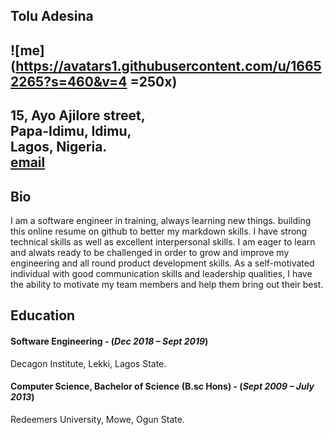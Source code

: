 ## Tolu Adesina  
![me](https://avatars1.githubusercontent.com/u/16652265?s=460&v=4 =250x)
-----------------------
15, Ayo Ajilore street,  
Papa-Idimu, Idimu,  
Lagos, Nigeria.  
[email][myemail]  
------------------------

Bio
---
I am a software engineer in training, always learning new things. building this online resume on github to better my markdown skills. I have strong technical skills as well as excellent interpersonal skills. I am eager to learn and alwats ready to be challenged in order to grow and improve my engineering and all round product development skills. As a self-motivated individual with good communication skills and leadership qualities, I have the ability to motivate my team members and help them bring out their best.  


Education
---------
#### Software Engineering - (_Dec 2018 – Sept 2019_)
Decagon Institute, Lekki, Lagos State.

#### Computer Science, Bachelor of Science (B.sc Hons) - (_Sept 2009 – July 2013_)
Redeemers University, Mowe, Ogun State.



[myemail]: mailto:tadesina90@gmail.com
[myavatar]: https://avatars1.githubusercontent.com/u/16652265?s=460&v=4
